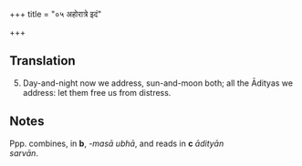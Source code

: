 +++
title = "०५ अहोरात्रे इदं"

+++
## Translation
5. Day-and-night now we address, sun-and-moon both; all the Ādityas we  
address: let them free us from distress.

## Notes
Ppp. combines, in **b**, *-masā ubhā*, and reads in **c** *ādityān  
sarvān*.

